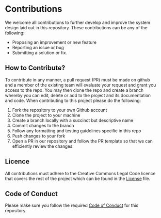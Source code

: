 # Contributions

We welcome all contributions to further develop and improve the system design laid out in this repository. These contributions can be any of the following:  
- Proposing an improvement or new feature
- Reporting an issue or bug
- Submitting a solution or fix. 
 
## How to Contribute?
To contribute in any manner, a pull request (PR) must be made on github and a member of the existing team will evaluate your request and grant you access to the repo.
You may then clone the repo and create a branch whereby you can edit, delete or add to the project and its documentation and code.
When contributing to this project please do the following: <br>
1. Fork the repository to your own Github account
2. Clone the project to your machine
3. Create a branch locally with a succinct but descriptive name
4. Commit changes to the branch
5. Follow any formatting and testing guidelines specific in this repo
6. Push changes to your fork
7. Open a PR in our repository and follow the PR template so that we can efficiently review the changes.

## Licence
All contributions must adhere to the Creative Commons Legal Code licence that covers the rest of the project which can be found in the [License](#LICENSE) file.

## Code of Conduct
Please make sure you follow the required [Code of Conduct](#CODE-OF-CONDUCT.md) for this repository.
